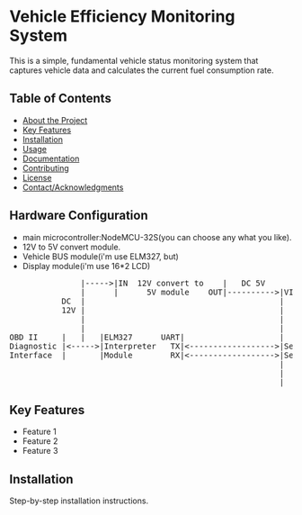 # Vehicle Efficiency Monitoring System

This is a simple, fundamental vehicle status monitoring system that captures vehicle data and calculates the current fuel consumption rate.

## Table of Contents

- [About the Project](#about-the-project)
- [Key Features](#key-features)
- [Installation](#installation)
- [Usage](#usage)
- [Documentation](#documentation)
- [Contributing](#contributing)
- [License](#license)
- [Contact/Acknowledgments](#contactacknowledgments)

## Hardware Configuration
  * main microcontroller:NodeMCU-32S(you can choose any what you like).
  * 12V to 5V convert module.
  * Vehicle BUS module(i'm use ELM327, but)
  * Display module(i'm use 16*2 LCD)

<pre>
               |----->|IN  12V convert to    |   DC 5V    
               |      |      5V module    OUT|---------->|VIN         N         |
           DC  |                                         |            o         |   
           12V |                                         |            d         |    >-------->|VCC                  |
               |                                         |            e      SCL|------------->|SCL  16X2 LCD display|
               |                                         |            M      SDA|------------->|SDA  I2C protocol    |
OBD II     |   |   |ELM327      UART|                    |            C         |    >-------->|Gnd                  |
Diagnostic |<----->|Interpreter   TX|<------------------>|Serial1.RX  U         |
Interface  |       |Module        RX|<------------------>|Serial1.TX  -         |
                                                         |            3         |
                                                         |            2         |
                                                         |            S         |
</pre>


## Key Features

- Feature 1
- Feature 2
- Feature 3

## Installation

Step-by-step installation instructions.

